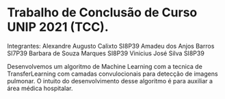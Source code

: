 # Trabalho de Conclusão de Curso UNIP 2021 (TCC).

Integrantes:
Alexandre Augusto Calixto SI8P39
Amadeu dos Anjos Barros SI7P39
Barbara de Souza Marques SI8P39
Vinicius José Silva SI8P39

Desenvolvemos um algoritmo de Machine Learning com a tecnica de TransferLearning com camadas convulocionais para detecção de imagens pulmonar. O intuito do desenvolvimento desse algoritmo é para auxiliar a área médica hospitalar.


